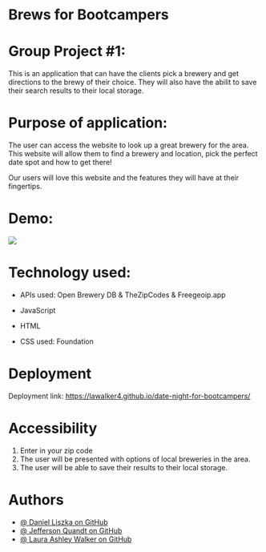 # Brews for Bootcampers

# Group Project #1:

This is an application that can have the clients pick a brewery and get directions to the brewy of their choice. They will also have the abilit to save their search results to their local storage. 

# Purpose of application:

The user can access the website to look up a great brewery for the area. 
This website will allow them to find a brewery and location, pick the perfect date spot and how to get there! 

Our users will love this website and the features they will have at their fingertips. 

# Demo:
<img src="./Assets/img/mock-up.gif"></img>

# Technology used:

* APIs used: Open Brewery DB & TheZipCodes & Freegeoip.app

* JavaScript
* HTML

* CSS used: Foundation

# Deployment

Deployment link: https://lawalker4.github.io/date-night-for-bootcampers/


# Accessibility

 1. Enter in your zip code
 2. The user will be presented with options of local breweries in the area. 
 3. The user will be able to save their results to their local storage.

# Authors
* <a target="_blank" href="https://github.com/DanielLiszka">@ Daniel Liszka on GitHub </a>
* <a target="_blank" href="https://github.com/Jefid">@ Jefferson Quandt on GitHub </a>
* <a target="_blank" href="https://github.com/lawalker">@ Laura Ashley Walker on GitHub </a>

